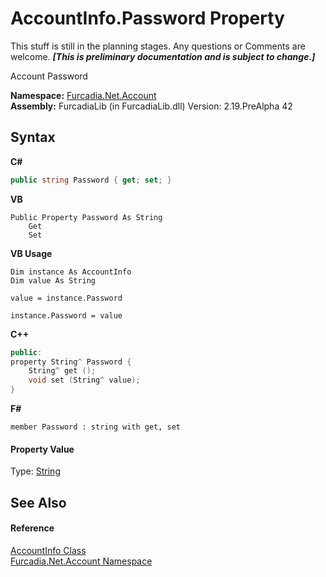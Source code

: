 # AccountInfo.Password Property 
This stuff is still in the planning stages. Any questions or Comments are welcome. _**\[This is preliminary documentation and is subject to change.\]**_

Account Password

**Namespace:**&nbsp;<a href="N_Furcadia_Net_Account">Furcadia.Net.Account</a><br />**Assembly:**&nbsp;FurcadiaLib (in FurcadiaLib.dll) Version: 2.19.PreAlpha 42

## Syntax

**C#**<br />
``` C#
public string Password { get; set; }
```

**VB**<br />
``` VB
Public Property Password As String
	Get
	Set
```

**VB Usage**<br />
``` VB Usage
Dim instance As AccountInfo
Dim value As String

value = instance.Password

instance.Password = value
```

**C++**<br />
``` C++
public:
property String^ Password {
	String^ get ();
	void set (String^ value);
}
```

**F#**<br />
``` F#
member Password : string with get, set

```


#### Property Value
Type: <a href="http://msdn2.microsoft.com/en-us/library/s1wwdcbf" target="_blank">String</a>

## See Also


#### Reference
<a href="T_Furcadia_Net_Account_AccountInfo">AccountInfo Class</a><br /><a href="N_Furcadia_Net_Account">Furcadia.Net.Account Namespace</a><br />